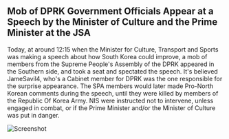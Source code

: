 ## Mob of DPRK Government Officials Appear at a Speech by the Minister of Culture and the Prime Minister at the JSA

Today, at around 12:15 when the Minister for Culture, Transport and Sports was making a speech about how South Korea could improve, a mob of members from the Supreme People's Assembly of the DPRK appeared in the Southern side, and took a seat and spectated the speech. It's believed JameSavil4, who's a Cabinet member for DPRK was the one responsible for the surprise appearance. The SPA members would later made Pro-North Korean comments during the speech, until they were killed by members of the Republic Of Korea Army. NIS were instructed not to intervene, unless engaged in combat, or if the Prime Minister and/or the Minister of Culture was put in danger.

![Screenshot](https://images-ext-2.discordapp.net/external/7az8c-g9WkjIXtFADFX0y9riqCXsScOiIyd47OMX7sw/https/us-east-1.tixte.net/uploads/greggstastesgood.ga/RobloxPlayerBeta_IDkv46jJu7.png?width=1194&height=671)

